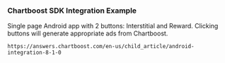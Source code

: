 ### Chartboost SDK Integration Example
Single page Android app with 2 buttons: Interstitial and Reward. Clicking buttons will generate appropriate ads from Chartboost.

```
https://answers.chartboost.com/en-us/child_article/android-integration-8-1-0
```